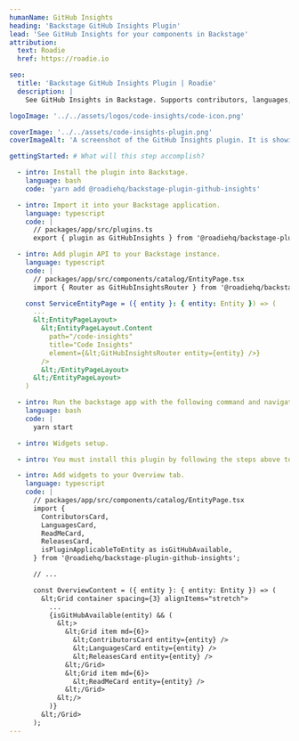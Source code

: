 ```yaml
---
humanName: GitHub Insights
heading: 'Backstage GitHub Insights Plugin'
lead: 'See GitHub Insights for your components in Backstage'
attribution:
  text: Roadie
  href: https://roadie.io

seo:
  title: 'Backstage GitHub Insights Plugin | Roadie'
  description: |
    See GitHub Insights in Backstage. Supports contributors, languages, readme and releases.

logoImage: '../../assets/logos/code-insights/code-icon.png'

coverImage: '../../assets/code-insights-plugin.png'
coverImageAlt: 'A screenshot of the GitHub Insights plugin. It is showing a code details for a sample component.'

gettingStarted: # What will this step accomplish?

  - intro: Install the plugin into Backstage.
    language: bash
    code: 'yarn add @roadiehq/backstage-plugin-github-insights'

  - intro: Import it into your Backstage application.
    language: typescript
    code: |
      // packages/app/src/plugins.ts
      export { plugin as GitHubInsights } from '@roadiehq/backstage-plugin-github-insights';

  - intro: Add plugin API to your Backstage instance.
    language: typescript
    code: |
      // packages/app/src/components/catalog/EntityPage.tsx
      import { Router as GitHubInsightsRouter } from '@roadiehq/backstage-plugin-github-insights';

    const ServiceEntityPage = ({ entity }: { entity: Entity }) => (
      ...
      &lt;EntityPageLayout>
        &lt;EntityPageLayout.Content
          path="/code-insights"
          title="Code Insights"
          element={&lt;GitHubInsightsRouter entity={entity} />}
        />
        &lt;/EntityPageLayout>
      &lt;/EntityPageLayout>
    )

  - intro: Run the backstage app with the following command and navigate to the services tab.
    language: bash
    code: |
      yarn start

  - intro: Widgets setup.

  - intro: You must install this plugin by following the steps above to add the widgets to your Overview. You might add only selected widgets or all of them.

  - intro: Add widgets to your Overview tab.
    language: typescript
    code: |
      // packages/app/src/components/catalog/EntityPage.tsx
      import {
        ContributorsCard,
        LanguagesCard,
        ReadMeCard,
        ReleasesCard,
        isPluginApplicableToEntity as isGitHubAvailable,
      } from '@roadiehq/backstage-plugin-github-insights';

      // ...

      const OverviewContent = ({ entity }: { entity: Entity }) => (
        &lt;Grid container spacing={3} alignItems="stretch">
          ...
          {isGitHubAvailable(entity) && (
            &lt;>
              &lt;Grid item md={6}>
                &lt;ContributorsCard entity={entity} />
                &lt;LanguagesCard entity={entity} />
                &lt;ReleasesCard entity={entity} />
              &lt;/Grid>
              &lt;Grid item md={6}>
                &lt;ReadMeCard entity={entity} />
              &lt;/Grid>
            &lt;/>
          )}
        &lt;/Grid>
      );
---
```


